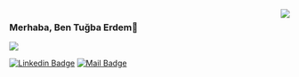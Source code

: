 <img align='right' src="https://github-readme-stats.vercel.app/api?username=erdemtgba&show_icons=true">

### Merhaba, Ben Tuğba Erdem👋

[![](https://img.shields.io/github/followers/erdemtgba?style=social)](https://www.github.com/erdemtgba)

[![Linkedin Badge](https://img.shields.io/badge/linkedin-%230077B5.svg?&style=for-the-badge&logo=linkedin&logoColor=white)](https://www.linkedin.com/in/tuğba-erdem-41484814a/)
[![Mail Badge](https://img.shields.io/badge/erdemtgba@gmail.com-c14438?style=for-the-badge&logo=Gmail&logoColor=white&link=mailto:erdemtgba@gmail.com)](mailto:erdemtgba@gmail.com)


<!--
**erdemtgba/erdemtgba** is a ✨ _special_ ✨ repository because its `README.md` (this file) appears on your GitHub profile.




